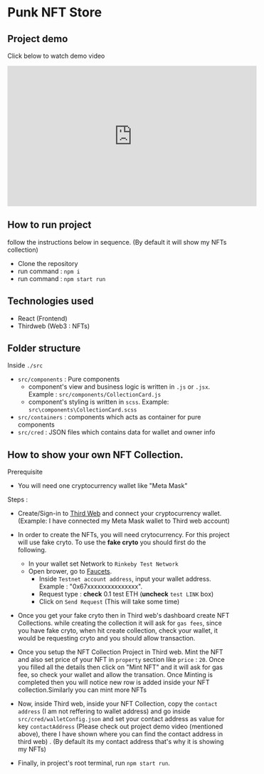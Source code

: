 # Punk NFT Store

## Project demo

Click below to watch demo video

<p align="center">

<iframe width="560" height="315" src="https://www.youtube.com/embed/pc414kDi6cE" title="YouTube video player" frameborder="0" allow="accelerometer; autoplay; clipboard-write; encrypted-media; gyroscope; picture-in-picture" allowfullscreen></iframe>

</p>

## How to run project

follow the instructions below in sequence. (By default it will show my NFTs collection)

- Clone the repository
- run command : `npm i`
- run command : `npm start run`

## Technologies used

- React (Frontend)
- Thirdweb (Web3 : NFTs)

## Folder structure

Inside `./src`

- `src/components` : Pure components
  - component's view and business logic is written in `.js` or `.jsx`. Example : `src/components/CollectionCard.js`
  - component's styling is written in `scss`. Example: `src\components\CollectionCard.scss`
- `src/containers` : components which acts as container for pure components
- `src/cred` : JSON files which contains data for wallet and owner info

## How to show your own NFT Collection.

Prerequisite

- You will need one cryptocurrency wallet like "Meta Mask"

Steps :

- Create/Sign-in to [Third Web](https://thirdweb.com/) and connect your cryptocurrency wallet. (Example: I have connected my Meta Mask wallet to Third web account)

- In order to create the NFTs, you will need crytocurrency. For this project will use fake cryto. To use the **fake cryto** you should first do the following.

  - In your wallet set Network to `Rinkeby Test Network`
  - Open brower, go to [Faucets](https://faucets.chain.link/rinkeby).
    - Inside `Testnet account address`, input your wallet address. Example : "0x67xxxxxxxxxxxxxxx".
    - Request type : **check** 0.1 test ETH (**uncheck** `test LINK` box)
    - Click on `Send Request` (This will take some time)

- Once you get your fake cryto then in Third web's dashboard create NFT Collections. while creating the collection it will ask for `gas fees`, since you have fake cryto, when hit create collection, check your wallet, it would be requesting cryto and you should allow transaction.

- Once you setup the NFT Collection Project in Third web. Mint the NFT and also set price of your NFT in `property` section like `price` : `20`. Once you filled all the details then click on "Mint NFT" and it will ask for gas fee, so check your wallet and allow the transation. Once Minting is completed then you will notice new row is added inside your NFT collection.Similarly you can mint more NFTs

- Now, inside Third web, inside your NFT Collection, copy the `contact address` (I am not reffering to wallet address) and go inside `src/cred/walletConfig.json` and set your contact address as value for key `contactAddress` (Please check out project demo video (mentioned above), there I have shown where you can find the contact address in third web) . (By default its my contact address that's why it is showing my NFTs)

- Finally, in project's root terminal, run `npm start run`.
